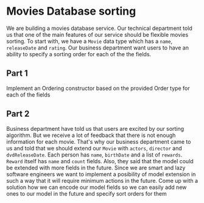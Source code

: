 # Movies Database sorting
We are building a movies database service. Our technical department told us that one of the main features of our service should be flexible movies sorting.
To start with, we have a `Movie` data type which has a `name`, `releaseDate` and `rating`. 
Our business department want users to have an ability to specify a sorting order for each of the the fields.
## Part 1
Implement an Ordering constructor based on the provided Order type for each of the fields
## Part 2
Business department have told us that users are excited by our sorting algorithm. 
But we receive a lot of feedback that there is not enough information for each movie. 
That's why our business department came to us and told that we should extend our `Movie` with `actors`, `director` and `dvdReleaseDate`. Each person has `name`, `birthDate` and a list of `rewards`. `Reward` itself has `name` and `count` fields.
Also, they said that the model could be extended with more fields in the future. 
Since we are smart and lazy software engineers we want to implement a posibility of model extension in such a way that it will require minimum actions in the future.
Come up with a solution how we can encode our model fields so we can easily add new ones to our model in the future and specify sort orders for them
